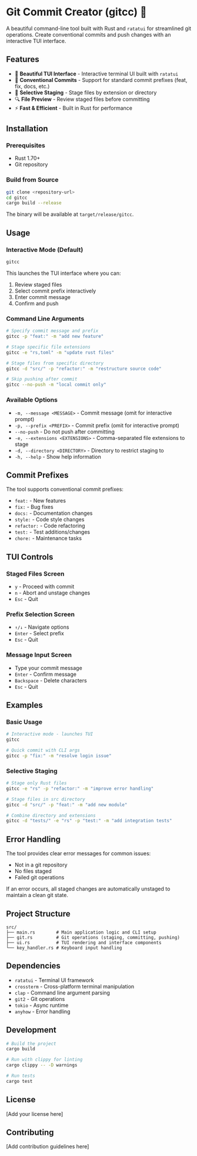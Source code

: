 # Git Commit Creator (gitcc) 🚀

A beautiful command-line tool built with Rust and `ratatui` for streamlined git operations. Create conventional commits and push changes with an interactive TUI interface.

## Features

- 🎨 **Beautiful TUI Interface** - Interactive terminal UI built with `ratatui`
- 📝 **Conventional Commits** - Support for standard commit prefixes (feat, fix, docs, etc.)
- 🎯 **Selective Staging** - Stage files by extension or directory
- 🔍 **File Preview** - Review staged files before committing
- ⚡ **Fast & Efficient** - Built in Rust for performance

## Installation

### Prerequisites

- Rust 1.70+ 
- Git repository

### Build from Source

```bash
git clone <repository-url>
cd gitcc
cargo build --release
```

The binary will be available at `target/release/gitcc`.

## Usage

### Interactive Mode (Default)

```bash
gitcc
```

This launches the TUI interface where you can:
1. Review staged files
2. Select commit prefix interactively
3. Enter commit message
4. Confirm and push

### Command Line Arguments

```bash
# Specify commit message and prefix
gitcc -p "feat:" -m "add new feature"

# Stage specific file extensions
gitcc -e "rs,toml" -m "update rust files"

# Stage files from specific directory
gitcc -d "src/" -p "refactor:" -m "restructure source code"

# Skip pushing after commit
gitcc --no-push -m "local commit only"
```

### Available Options

- `-m, --message <MESSAGE>` - Commit message (omit for interactive prompt)
- `-p, --prefix <PREFIX>` - Commit prefix (omit for interactive prompt)
- `--no-push` - Do not push after committing
- `-e, --extensions <EXTENSIONS>` - Comma-separated file extensions to stage
- `-d, --directory <DIRECTORY>` - Directory to restrict staging to
- `-h, --help` - Show help information

## Commit Prefixes

The tool supports conventional commit prefixes:

- `feat:` - New features
- `fix:` - Bug fixes  
- `docs:` - Documentation changes
- `style:` - Code style changes
- `refactor:` - Code refactoring
- `test:` - Test additions/changes
- `chore:` - Maintenance tasks

## TUI Controls

### Staged Files Screen
- `y` - Proceed with commit
- `n` - Abort and unstage changes
- `Esc` - Quit

### Prefix Selection Screen  
- `↑/↓` - Navigate options
- `Enter` - Select prefix
- `Esc` - Quit

### Message Input Screen
- Type your commit message
- `Enter` - Confirm message
- `Backspace` - Delete characters
- `Esc` - Quit

## Examples

### Basic Usage
```bash
# Interactive mode - launches TUI
gitcc

# Quick commit with CLI args
gitcc -p "fix:" -m "resolve login issue"
```

### Selective Staging
```bash
# Stage only Rust files
gitcc -e "rs" -p "refactor:" -m "improve error handling"

# Stage files in src directory
gitcc -d "src/" -p "feat:" -m "add new module"

# Combine directory and extensions
gitcc -d "tests/" -e "rs" -p "test:" -m "add integration tests"
```

## Error Handling

The tool provides clear error messages for common issues:
- Not in a git repository
- No files staged
- Failed git operations

If an error occurs, all staged changes are automatically unstaged to maintain a clean git state.

## Project Structure

```
src/
├── main.rs        # Main application logic and CLI setup
├── git.rs         # Git operations (staging, committing, pushing)
├── ui.rs          # TUI rendering and interface components
└── key_handler.rs # Keyboard input handling
```

## Dependencies

- `ratatui` - Terminal UI framework
- `crossterm` - Cross-platform terminal manipulation
- `clap` - Command line argument parsing
- `git2` - Git operations
- `tokio` - Async runtime
- `anyhow` - Error handling

## Development

```bash
# Build the project
cargo build

# Run with clippy for linting
cargo clippy -- -D warnings

# Run tests
cargo test
```

## License

[Add your license here]

## Contributing

[Add contribution guidelines here]